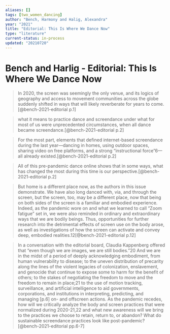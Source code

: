 ```yaml
---
aliases: []
tags: [two_women_dancing]
author: "Bench, Harmony and Halig, Alexandra"
year: "2021"
title: "Editorial: This Is Where We Dance Now"
type: "literature"
current-status: in-process
updated: "20210720"
---
```



# Bench and Harlig - Editorial: This Is Where We Dance Now

> In 2020, the screen was seemingly the only venue, and its logics of geography and access to movement communities across the globe suddenly shifted in ways that will likely reverberate for years to come.[@bench-2021-editorial p.1]

> what it means to practice dance and screendance under what for most of us were unprecedented circumstances, when all dance became screendance.[@bench-2021-editorial p.2]

> For the most part, elements that defined internet-based screendance during the last year—dancing in homes, using outdoor spaces, sharing video on free platforms, and a strong “instructional force”6—all already existed.[@bench-2021-editorial p.2]

> All of this pre-pandemic dance online shows that in some ways, what has changed the most during this time is our perspective.[@bench-2021-editorial p.2] 

> But home is a different place now, as the authors in this issue demonstrate. We have also long danced with, via, and through the screen, but the screen, too, may be a different place, now that being on both sides of the screen is a familiar and embodied experience. Indeed, as the pandemic wore on and what we learned to call “Zoom fatigue” set in, we were also reminded in ordinary and extraordinary ways that we are bodily beings. Thus, opportunities for further research into the detrimental effects of screen use on the body arose, as well as investigations of how the screen can activate and convey deep, embodied realities.12[@bench-2021-editorial p.12]

> In a conversation with the editorial board, Claudia Kappenberg offered that “even though we are images, we are still bodies.”20 And we are in the midst of a period of deeply acknowledging embodiment, from human vulnerability to disease; to the uneven distribution of precarity along the lines of the violent legacies of colonization, enslavement, and genocide that continue to expose some to harm for the benefit of others; to the stakes of negotiating the freedom to move and the freedom to remain in place;21 to the use of motion tracking, surveillance, and artificial intelligence to aid governments, corporations, and institutions in interpreting, predicting, and managing [p.6] on- and offscreen actions. As the pandemic recedes, how will we critically analyze the body and screen practices that were normalized during 2020-21,22 and what new awareness will we bring to the practices we choose to retain, return to, or abandon? What do sustainable screendance practices look like post-pandemic?[@bench-2021-editorial pp.6-7]


